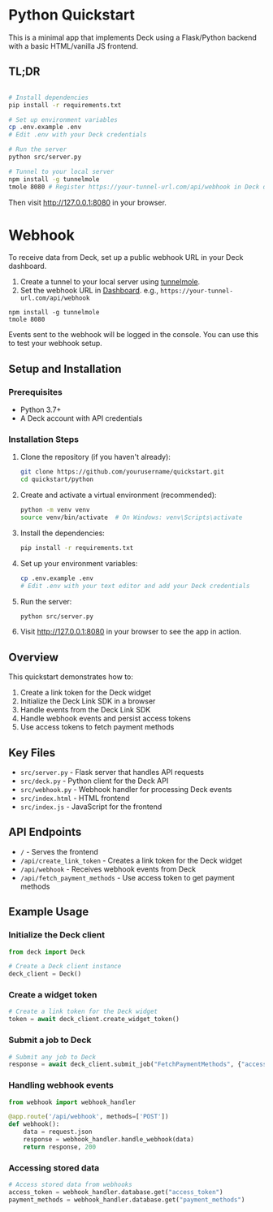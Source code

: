 # Python Quickstart

This is a minimal app that implements Deck using a Flask/Python backend with a basic HTML/vanilla JS frontend.

## TL;DR

```bash

# Install dependencies
pip install -r requirements.txt

# Set up environment variables
cp .env.example .env
# Edit .env with your Deck credentials

# Run the server
python src/server.py

# Tunnel to your local server
npm install -g tunnelmole
tmole 8080 # Register https://your-tunnel-url.com/api/webhook in Deck dashboard
```

Then visit http://127.0.0.1:8080 in your browser.

# Webhook

To receive data from Deck, set up a public webhook URL in your Deck dashboard. 

1. Create a tunnel to your local server using [tunnelmole](https://tunnelmole.com).
2. Set the webhook URL in [Dashboard](https://dashboard.deck.co/). e.g., `https://your-tunnel-url.com/api/webhook`

```
npm install -g tunnelmole
tmole 8080
```

Events sent to the webhook will be logged in the console. You can use this to test your webhook setup.

## Setup and Installation

### Prerequisites

- Python 3.7+
- A Deck account with API credentials

### Installation Steps

1. Clone the repository (if you haven't already):
   ```bash
   git clone https://github.com/yourusername/quickstart.git
   cd quickstart/python
   ```

2. Create and activate a virtual environment (recommended):
   ```bash
   python -m venv venv
   source venv/bin/activate  # On Windows: venv\Scripts\activate
   ```

3. Install the dependencies:
   ```bash
   pip install -r requirements.txt
   ```

4. Set up your environment variables:
   ```bash
   cp .env.example .env
   # Edit .env with your text editor and add your Deck credentials
   ```

5. Run the server:
   ```bash
   python src/server.py
   ```

6. Visit http://127.0.0.1:8080 in your browser to see the app in action.

## Overview

This quickstart demonstrates how to:

1. Create a link token for the Deck widget
2. Initialize the Deck Link SDK in a browser
3. Handle events from the Deck Link SDK
4. Handle webhook events and persist access tokens
5. Use access tokens to fetch payment methods

## Key Files

- `src/server.py` - Flask server that handles API requests
- `src/deck.py` - Python client for the Deck API
- `src/webhook.py` - Webhook handler for processing Deck events
- `src/index.html` - HTML frontend
- `src/index.js` - JavaScript for the frontend

## API Endpoints

- `/` - Serves the frontend
- `/api/create_link_token` - Creates a link token for the Deck widget
- `/api/webhook` - Receives webhook events from Deck
- `/api/fetch_payment_methods` - Use access token to get payment methods

## Example Usage

### Initialize the Deck client

```python
from deck import Deck

# Create a Deck client instance
deck_client = Deck()
```

### Create a widget token

```python
# Create a link token for the Deck widget
token = await deck_client.create_widget_token()
```

### Submit a job to Deck

```python
# Submit any job to Deck
response = await deck_client.submit_job("FetchPaymentMethods", {"access_token": "your_access_token"})
```

### Handling webhook events

```python
from webhook import webhook_handler

@app.route('/api/webhook', methods=['POST'])
def webhook():
    data = request.json
    response = webhook_handler.handle_webhook(data)
    return response, 200
```

### Accessing stored data

```python
# Access stored data from webhooks
access_token = webhook_handler.database.get("access_token")
payment_methods = webhook_handler.database.get("payment_methods")
```
